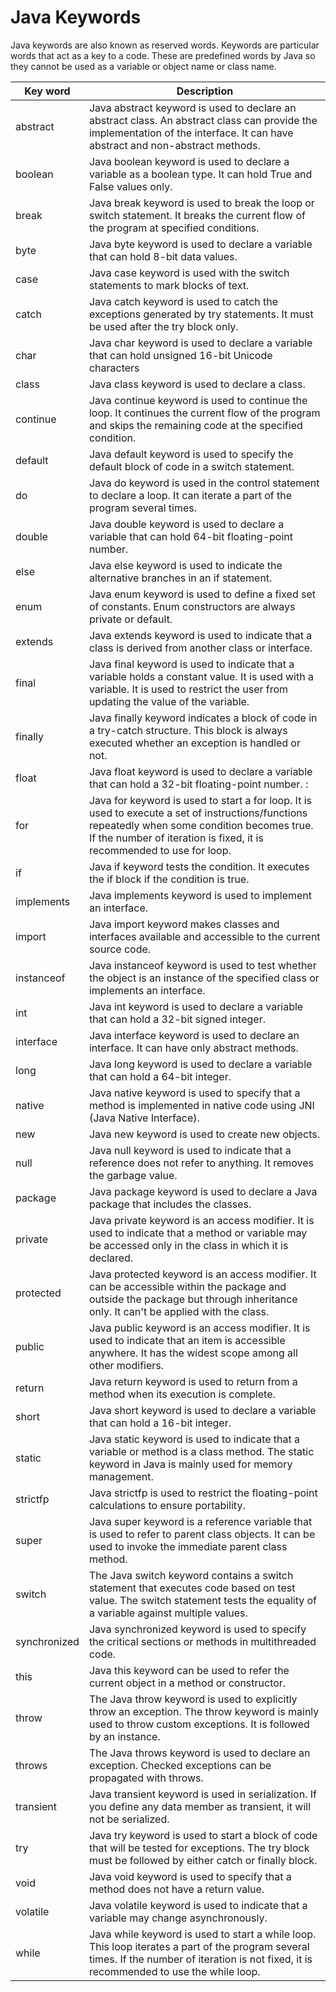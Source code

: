 # Java Keywords
Java keywords are also known as reserved words. Keywords are particular words that act as a key to a code. These are predefined words by Java so they cannot be used as a variable or object name or class name.

| Key word | Description |
| -------- | ----------- |
| abstract | Java abstract keyword is used to declare an abstract class. An abstract class can provide the implementation of the interface. It can have abstract and non-abstract methods. |
| boolean | Java boolean keyword is used to declare a variable as a boolean type. It can hold True and False values only. |
| break | Java break keyword is used to break the loop or switch statement. It breaks the current flow of the program at specified conditions. |
| byte | Java byte keyword is used to declare a variable that can hold 8-bit data values. |
| case | Java case keyword is used with the switch statements to mark blocks of text. |
| catch | Java catch keyword is used to catch the exceptions generated by try statements. It must be used after the try block only. |
| char | Java char keyword is used to declare a variable that can hold unsigned 16-bit Unicode characters |
| class | Java class keyword is used to declare a class. |
| continue | Java continue keyword is used to continue the loop. It continues the current flow of the program and skips the remaining code at the specified condition. |
| default | Java default keyword is used to specify the default block of code in a switch statement. |
| do | Java do keyword is used in the control statement to declare a loop. It can iterate a part of the program several times. |
| double | Java double keyword is used to declare a variable that can hold 64-bit floating-point number. |
| else |  Java else keyword is used to indicate the alternative branches in an if statement. |
| enum | Java enum keyword is used to define a fixed set of constants. Enum constructors are always private or default. |
| extends | Java extends keyword is used to indicate that a class is derived from another class or interface. |
| final | Java final keyword is used to indicate that a variable holds a constant value. It is used with a variable. It is used to restrict the user from updating the value of the variable. |
| finally | Java finally keyword indicates a block of code in a try-catch structure. This block is always executed whether an exception is handled or not. |
| float | Java float keyword is used to declare a variable that can hold a 32-bit floating-point number. :
| for | Java for keyword is used to start a for loop. It is used to execute a set of instructions/functions repeatedly when some condition becomes true. If the number of iteration is fixed, it is recommended to use for loop. |
| if | Java if keyword tests the condition. It executes the if block if the condition is true. |
| implements | Java implements keyword is used to implement an interface. |
| import | Java import keyword makes classes and interfaces available and accessible to the current source code. |
| instanceof | Java instanceof keyword is used to test whether the object is an instance of the specified class or implements an interface. |
| int | Java int keyword is used to declare a variable that can hold a 32-bit signed integer. |
| interface | Java interface keyword is used to declare an interface. It can have only abstract methods. |
| long | Java long keyword is used to declare a variable that can hold a 64-bit integer. |
| native | Java native keyword is used to specify that a method is implemented in native code using JNI (Java Native Interface). |
| new | Java new keyword is used to create new objects. |
| null | Java null keyword is used to indicate that a reference does not refer to anything. It removes the garbage value. |
| package | Java package keyword is used to declare a Java package that includes the classes. |
| private | Java private keyword is an access modifier. It is used to indicate that a method or variable may be accessed only in the class in which it is declared. |
| protected | Java protected keyword is an access modifier. It can be accessible within the package and outside the package but through inheritance only. It can't be applied with the class. |
| public | Java public keyword is an access modifier. It is used to indicate that an item is accessible anywhere. It has the widest scope among all other modifiers. |
| return | Java return keyword is used to return from a method when its execution is complete. |
| short | Java short keyword is used to declare a variable that can hold a 16-bit integer. |
| static | Java static keyword is used to indicate that a variable or method is a class method. The static keyword in Java is mainly used for memory management. |
| strictfp | Java strictfp is used to restrict the floating-point calculations to ensure portability. |
| super | Java super keyword is a reference variable that is used to refer to parent class objects. It can be used to invoke the immediate parent class method. |
| switch | The Java switch keyword contains a switch statement that executes code based on test value. The switch statement tests the equality of a variable against multiple values. |
| synchronized | Java synchronized keyword is used to specify the critical sections or methods in multithreaded code. |
| this | Java this keyword can be used to refer the current object in a method or constructor. |
| throw | The Java throw keyword is used to explicitly throw an exception. The throw keyword is mainly used to throw custom exceptions. It is followed by an instance. |
| throws | The Java throws keyword is used to declare an exception. Checked exceptions can be propagated with throws. |
| transient | Java transient keyword is used in serialization. If you define any data member as transient, it will not be serialized. |
| try | Java try keyword is used to start a block of code that will be tested for exceptions. The try block must be followed by either catch or finally block. |
| void | Java void keyword is used to specify that a method does not have a return value. |
| volatile | Java volatile keyword is used to indicate that a variable may change asynchronously. |
| while | Java while keyword is used to start a while loop. This loop iterates a part of the program several times. If the number of iteration is not fixed, it is recommended to use the while loop. |
